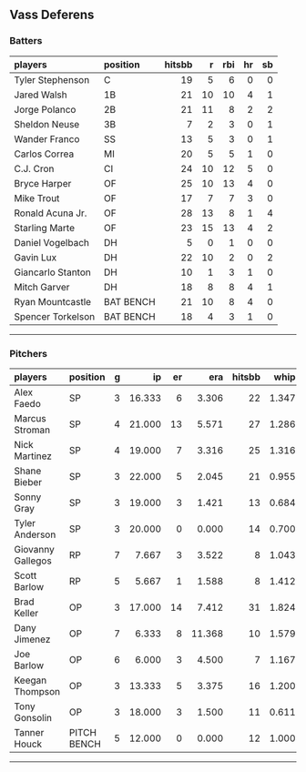 ## Vass Deferens

### Batters

 
|players           |position  | hitsbb|  r| rbi| hr| sb| 
|:-----------------|:---------|------:|--:|---:|--:|--:| 
|Tyler Stephenson  |C         |     19|  5|   6|  0|  0| 
|Jared Walsh       |1B        |     21| 10|  10|  4|  1| 
|Jorge Polanco     |2B        |     21| 11|   8|  2|  2| 
|Sheldon Neuse     |3B        |      7|  2|   3|  0|  1| 
|Wander Franco     |SS        |     13|  5|   3|  0|  1| 
|Carlos Correa     |MI        |     20|  5|   5|  1|  0| 
|C.J. Cron         |CI        |     24| 10|  12|  5|  0| 
|Bryce Harper      |OF        |     25| 10|  13|  4|  0| 
|Mike Trout        |OF        |     17|  7|   7|  3|  0| 
|Ronald Acuna Jr.  |OF        |     28| 13|   8|  1|  4| 
|Starling Marte    |OF        |     23| 15|  13|  4|  2| 
|Daniel Vogelbach  |DH        |      5|  0|   1|  0|  0| 
|Gavin Lux         |DH        |     22| 10|   2|  0|  2| 
|Giancarlo Stanton |DH        |     10|  1|   3|  1|  0| 
|Mitch Garver      |DH        |     18|  8|   8|  4|  1| 
|Ryan Mountcastle  |BAT BENCH |     21| 10|   8|  4|  0| 
|Spencer Torkelson |BAT BENCH |     18|  4|   3|  1|  0| 


* * *

### Pitchers

 
|players           |position    |  g|     ip| er|    era| hitsbb|  whip| so|  w| sv| 
|:-----------------|:-----------|--:|------:|--:|------:|------:|-----:|--:|--:|--:| 
|Alex Faedo        |SP          |  3| 16.333|  6|  3.306|     22| 1.347|  9|  1|  0| 
|Marcus Stroman    |SP          |  4| 21.000| 13|  5.571|     27| 1.286| 23|  1|  0| 
|Nick Martinez     |SP          |  4| 19.000|  7|  3.316|     25| 1.316| 17|  0|  0| 
|Shane Bieber      |SP          |  3| 22.000|  5|  2.045|     21| 0.955| 26|  2|  0| 
|Sonny Gray        |SP          |  3| 19.000|  3|  1.421|     13| 0.684| 19|  3|  0| 
|Tyler Anderson    |SP          |  3| 20.000|  0|  0.000|     14| 0.700| 19|  3|  0| 
|Giovanny Gallegos |RP          |  7|  7.667|  3|  3.522|      8| 1.043| 16|  1|  1| 
|Scott Barlow      |RP          |  5|  5.667|  1|  1.588|      8| 1.412|  6|  0|  1| 
|Brad Keller       |OP          |  3| 17.000| 14|  7.412|     31| 1.824|  8|  0|  0| 
|Dany Jimenez      |OP          |  7|  6.333|  8| 11.368|     10| 1.579|  6|  1|  3| 
|Joe Barlow        |OP          |  6|  6.000|  3|  4.500|      7| 1.167|  3|  0|  3| 
|Keegan Thompson   |OP          |  3| 13.333|  5|  3.375|     16| 1.200| 11|  3|  0| 
|Tony Gonsolin     |OP          |  3| 18.000|  3|  1.500|     11| 0.611| 19|  2|  0| 
|Tanner Houck      |PITCH BENCH |  5| 12.000|  0|  0.000|     12| 1.000| 12|  1|  0| 


* * *


